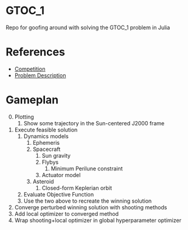 # GTOC_1
Repo for goofing around with solving the GTOC_1 problem in Julia

# References
- [Competition](https://sophia.estec.esa.int/gtoc_portal/?page_id=13)
- [Problem Description](https://sophia.estec.esa.int/gtoc_portal/wp-content/uploads/2012/11/ACT-MEM-MAD-GTOC1-The-Problem_V4.pdf)

# Gameplan
0. Plotting
   1. Show some trajectory in the Sun-centered J2000 frame
1. Execute feasible solution
   1. Dynamics models
      1. Ephemeris
      2. Spacecraft
         1. Sun gravity
         2. Flybys
            1. Minimum Perilune constraint
         3. Actuator model
      3. Asteroid
         1. Closed-form Keplerian orbit
   2. Evaluate Objective Function
   3. Use the two above to recreate the winning solution
2. Converge perturbed winning solution with shooting methods
3. Add local optimizer to converged method
4. Wrap shooting+local optimizer in global hyperparameter optimizer
